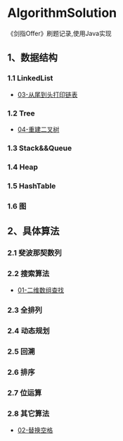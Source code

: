 # AlgorithmSolution
《剑指Offer》刷题记录,使用Java实现

## 1、数据结构
### 1.1 LinkedList
* [03-从尾到头打印链表](https://github.com/Lsj425/AlgorithmSolution/tree/master/03-%E4%BB%8E%E5%B0%BE%E5%88%B0%E5%A4%B4%E6%89%93%E5%8D%B0%E9%93%BE%E8%A1%A8)
### 1.2 Tree
* [04-重建二叉树](https://github.com/Lsj425/AlgorithmSolution/tree/master/04-%E9%87%8D%E5%BB%BA%E4%BA%8C%E5%8F%89%E6%A0%91)
### 1.3 Stack&&Queue
### 1.4 Heap
### 1.5 HashTable
### 1.6 图
## 2、具体算法
### 2.1 斐波那契数列
### 2.2 搜索算法
* [01-二维数组查找](https://github.com/Lsj425/AlgorithmSolution/tree/master/01-%E4%BA%8C%E7%BB%B4%E6%95%B0%E7%BB%84%E6%9F%A5%E6%89%BE)
### 2.3 全排列
### 2.4 动态规划
### 2.5 回溯
### 2.6 排序
### 2.7 位运算
### 2.8 其它算法
* [02-替换空格](https://github.com/Lsj425/AlgorithmSolution/tree/master/02-%E6%9B%BF%E6%8D%A2%E7%A9%BA%E6%A0%BC)

